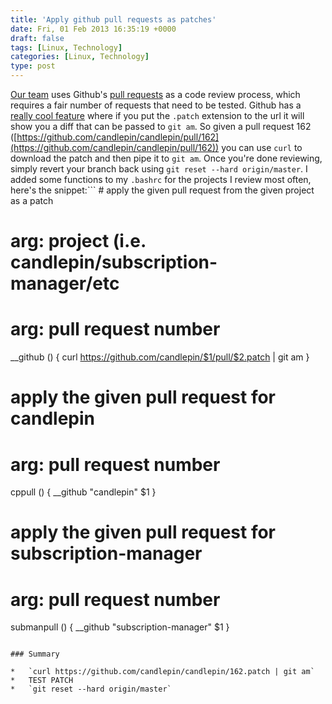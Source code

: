 ```yaml
---
title: 'Apply github pull requests as patches'
date: Fri, 01 Feb 2013 16:35:19 +0000
draft: false
tags: [Linux, Technology]
categories: [Linux, Technology]
type: post
---
```


[Our team](https://github.com/candlepin/) uses Github's [pull requests](https://help.github.com/articles/using-pull-requests) as a code review process, which requires a fair number of requests that need to be tested. Github has a [really cool feature](https://help.github.com/articles/using-pull-requests#merging-a-pull-request) where if you put the `.patch` extension to the url it will show you a diff that can be passed to `git am`. So given a pull request 162 ([https://github.com/candlepin/candlepin/pull/162](https://github.com/candlepin/candlepin/pull/162)) you can use `curl` to download the patch and then pipe it to `git am`. Once you're done reviewing, simply revert your branch back using `git reset --hard origin/master`. I added some functions to my `.bashrc` for the projects I review most often, here's the snippet:```
\# apply the given pull request from the given project as a patch
# arg: project (i.e. candlepin/subscription-manager/etc
# arg: pull request number
\_\_github ()
{
    curl https://github.com/candlepin/$1/pull/$2.patch | git am
}

# apply the given pull request for candlepin
# arg: pull request number
cppull ()
{
    \_\_github "candlepin" $1
}

# apply the given pull request for subscription-manager
# arg: pull request number
submanpull ()
{
    \_\_github "subscription-manager" $1
}

```

### Summary

*   `curl https://github.com/candlepin/candlepin/162.patch | git am`
*   TEST PATCH
*   `git reset --hard origin/master`